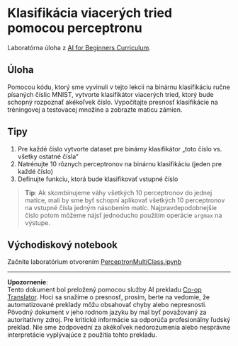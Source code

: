 <!--
CO_OP_TRANSLATOR_METADATA:
{
  "original_hash": "ba5d1eb353d20d3e7181066b3c424b99",
  "translation_date": "2025-08-29T22:47:38+00:00",
  "source_file": "lessons/3-NeuralNetworks/03-Perceptron/lab/README.md",
  "language_code": "sk"
}
-->
# Klasifikácia viacerých tried pomocou perceptronu

Laboratórna úloha z [AI for Beginners Curriculum](https://github.com/microsoft/ai-for-beginners).

## Úloha

Pomocou kódu, ktorý sme vyvinuli v tejto lekcii na binárnu klasifikáciu ručne písaných číslic MNIST, vytvorte klasifikátor viacerých tried, ktorý bude schopný rozpoznať akékoľvek číslo. Vypočítajte presnosť klasifikácie na tréningovej a testovacej množine a zobrazte maticu zámien.

## Tipy

1. Pre každé číslo vytvorte dataset pre binárny klasifikátor „toto číslo vs. všetky ostatné čísla“
1. Natrénujte 10 rôznych perceptronov na binárnu klasifikáciu (jeden pre každé číslo)
1. Definujte funkciu, ktorá bude klasifikovať vstupné číslo

> **Tip**: Ak skombinujeme váhy všetkých 10 perceptronov do jednej matice, mali by sme byť schopní aplikovať všetkých 10 perceptronov na vstupné čísla jedným násobením matíc. Najpravdepodobnejšie číslo potom môžeme nájsť jednoducho použitím operácie `argmax` na výstupe.

## Východiskový notebook

Začnite laboratórium otvorením [PerceptronMultiClass.ipynb](PerceptronMultiClass.ipynb)

---

**Upozornenie**:  
Tento dokument bol preložený pomocou služby AI prekladu [Co-op Translator](https://github.com/Azure/co-op-translator). Hoci sa snažíme o presnosť, prosím, berte na vedomie, že automatizované preklady môžu obsahovať chyby alebo nepresnosti. Pôvodný dokument v jeho rodnom jazyku by mal byť považovaný za autoritatívny zdroj. Pre kritické informácie sa odporúča profesionálny ľudský preklad. Nie sme zodpovední za akékoľvek nedorozumenia alebo nesprávne interpretácie vyplývajúce z použitia tohto prekladu.
